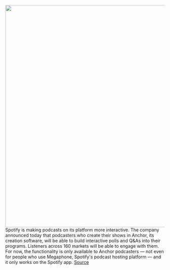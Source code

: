 <img src='https://cdn.vox-cdn.com/thumbor/FkeGyswvbO4FWWpnFZNWDgJ8pv0=/0x0:1920x1280/1200x800/filters:focal(807x487:1113x793)/cdn.vox-cdn.com/uploads/chorus_image/image/69930566/spotifyinteractie.0.jpg' width='700px' /><br/>
Spotify is making podcasts on its platform more interactive. The company announced today that podcasters who create their shows in Anchor, its creation software, will be able to build interactive polls and Q&As into their programs. Listeners across 160 markets will be able to engage with them. For now, the functionality is only available to Anchor podcasters — not even for people who use Megaphone, Spotify's podcast hosting platform — and it only works on the Spotify app.
<a href='https://www.theverge.com/2021/9/30/22701219/spotify-interactive-podcast-polls-question-answer-feature-launch-anchor'> Source <a/>